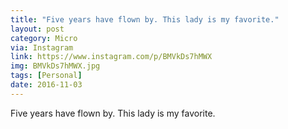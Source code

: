 ```yaml
---
title: "Five years have flown by. This lady is my favorite."
layout: post
category: Micro
via: Instagram
link: https://www.instagram.com/p/BMVkDs7hMWX
img: BMVkDs7hMWX.jpg
tags: [Personal]
date: 2016-11-03
---
```

Five years have flown by. This lady is my favorite.